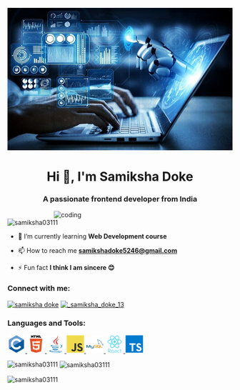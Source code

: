 
![logo](https://github.com/samiksha03111/samiksha03111/blob/main/imgsss.jpg)

<h1 align="center">Hi 👋, I'm Samiksha Doke</h1>
<h3 align="center">A passionate frontend developer from India</h3>

<img align="right" alt="coding" width="400" src="https://www.shutterstock.com/image-vector/young-woman-writes-code-on-260nw-1731157933.jpg">

<p align="left"> <img src="https://komarev.com/ghpvc/?username=samiksha03111&label=Profile%20views&color=0e75b6&style=flat" alt="samiksha03111" /> </p>

- 🌱 I’m currently learning **Web Development course**

- 📫 How to reach me **samikshadoke5246@gmail.com**

- ⚡ Fun fact **I think I am sincere 😊**

<h3 align="left">Connect with me:</h3>
<p align="left">
<a href="https://dev.to/samiksha doke" target="blank"><img align="center" src="https://raw.githubusercontent.com/rahuldkjain/github-profile-readme-generator/master/src/images/icons/Social/devto.svg" alt="samiksha doke" height="30" width="40" /></a>
<a href="https://instagram.com/_samiksha_doke_13" target="blank"><img align="center" src="https://raw.githubusercontent.com/rahuldkjain/github-profile-readme-generator/master/src/images/icons/Social/instagram.svg" alt="_samiksha_doke_13" height="30" width="40" /></a>
</p>

<h3 align="left">Languages and Tools:</h3>
<p align="left"> <a href="https://www.cprogramming.com/" target="_blank" rel="noreferrer"> <img src="https://raw.githubusercontent.com/devicons/devicon/master/icons/c/c-original.svg" alt="c" width="40" height="40"/> </a> <a href="https://www.w3.org/html/" target="_blank" rel="noreferrer"> <img src="https://raw.githubusercontent.com/devicons/devicon/master/icons/html5/html5-original-wordmark.svg" alt="html5" width="40" height="40"/> </a> <a href="https://www.java.com" target="_blank" rel="noreferrer"> <img src="https://raw.githubusercontent.com/devicons/devicon/master/icons/java/java-original.svg" alt="java" width="40" height="40"/> </a> <a href="https://developer.mozilla.org/en-US/docs/Web/JavaScript" target="_blank" rel="noreferrer"> <img src="https://raw.githubusercontent.com/devicons/devicon/master/icons/javascript/javascript-original.svg" alt="javascript" width="40" height="40"/> </a> <a href="https://www.mysql.com/" target="_blank" rel="noreferrer"> <img src="https://raw.githubusercontent.com/devicons/devicon/master/icons/mysql/mysql-original-wordmark.svg" alt="mysql" width="40" height="40"/> </a> <a href="https://reactjs.org/" target="_blank" rel="noreferrer"> <img src="https://raw.githubusercontent.com/devicons/devicon/master/icons/react/react-original-wordmark.svg" alt="react" width="40" height="40"/> </a> <a href="https://www.typescriptlang.org/" target="_blank" rel="noreferrer"> <img src="https://raw.githubusercontent.com/devicons/devicon/master/icons/typescript/typescript-original.svg" alt="typescript" width="40" height="40"/> </a> </p>

<p><img align="left" src="https://github-readme-stats.vercel.app/api/top-langs?username=samiksha03111&show_icons=true&locale=en&layout=compact" alt="samiksha03111" /></p>

<p>&nbsp;<img align="center" src="https://github-readme-stats.vercel.app/api?username=samiksha03111&show_icons=true&locale=en" alt="samiksha03111" /></p>

<p><img align="center" src="https://github-readme-streak-stats.herokuapp.com/?user=samiksha03111&" alt="samiksha03111" /></p>

